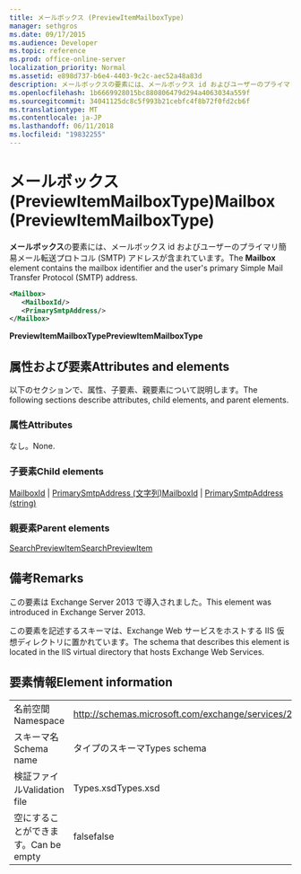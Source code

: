 ```yaml
---
title: メールボックス (PreviewItemMailboxType)
manager: sethgros
ms.date: 09/17/2015
ms.audience: Developer
ms.topic: reference
ms.prod: office-online-server
localization_priority: Normal
ms.assetid: e898d737-b6e4-4403-9c2c-aec52a48a83d
description: メールボックスの要素には、メールボックス id およびユーザーのプライマリ簡易メール転送プロトコル (SMTP) アドレスが含まれています。
ms.openlocfilehash: 1b6669928015bc880806479d294a4063034a559f
ms.sourcegitcommit: 34041125dc8c5f993b21cebfc4f8b72f0fd2cb6f
ms.translationtype: MT
ms.contentlocale: ja-JP
ms.lasthandoff: 06/11/2018
ms.locfileid: "19832255"
---
```

# <a name="mailbox-previewitemmailboxtype"></a><span data-ttu-id="bde28-103">メールボックス (PreviewItemMailboxType)</span><span class="sxs-lookup"><span data-stu-id="bde28-103">Mailbox (PreviewItemMailboxType)</span></span>

<span data-ttu-id="bde28-104">**メールボックス**の要素には、メールボックス id およびユーザーのプライマリ簡易メール転送プロトコル (SMTP) アドレスが含まれています。</span><span class="sxs-lookup"><span data-stu-id="bde28-104">The **Mailbox** element contains the mailbox identifier and the user's primary Simple Mail Transfer Protocol (SMTP) address.</span></span> 
  
```XML
<Mailbox>
   <MailboxId/>
   <PrimarySmtpAddress/>
</Mailbox>
```

<span data-ttu-id="bde28-105">**PreviewItemMailboxType**</span><span class="sxs-lookup"><span data-stu-id="bde28-105">**PreviewItemMailboxType**</span></span>

## <a name="attributes-and-elements"></a><span data-ttu-id="bde28-106">属性および要素</span><span class="sxs-lookup"><span data-stu-id="bde28-106">Attributes and elements</span></span>

<span data-ttu-id="bde28-107">以下のセクションで、属性、子要素、親要素について説明します。</span><span class="sxs-lookup"><span data-stu-id="bde28-107">The following sections describe attributes, child elements, and parent elements.</span></span>
  
### <a name="attributes"></a><span data-ttu-id="bde28-108">属性</span><span class="sxs-lookup"><span data-stu-id="bde28-108">Attributes</span></span>

<span data-ttu-id="bde28-109">なし。</span><span class="sxs-lookup"><span data-stu-id="bde28-109">None.</span></span>
  
### <a name="child-elements"></a><span data-ttu-id="bde28-110">子要素</span><span class="sxs-lookup"><span data-stu-id="bde28-110">Child elements</span></span>

<span data-ttu-id="bde28-111">[MailboxId](mailboxid.md) | [PrimarySmtpAddress (文字列)](primarysmtpaddress-string.md)</span><span class="sxs-lookup"><span data-stu-id="bde28-111">[MailboxId](mailboxid.md) | [PrimarySmtpAddress (string)](primarysmtpaddress-string.md)</span></span>
  
### <a name="parent-elements"></a><span data-ttu-id="bde28-112">親要素</span><span class="sxs-lookup"><span data-stu-id="bde28-112">Parent elements</span></span>

[<span data-ttu-id="bde28-113">SearchPreviewItem</span><span class="sxs-lookup"><span data-stu-id="bde28-113">SearchPreviewItem</span></span>](searchpreviewitem.md)
  
## <a name="remarks"></a><span data-ttu-id="bde28-114">備考</span><span class="sxs-lookup"><span data-stu-id="bde28-114">Remarks</span></span>

<span data-ttu-id="bde28-115">この要素は Exchange Server 2013 で導入されました。</span><span class="sxs-lookup"><span data-stu-id="bde28-115">This element was introduced in Exchange Server 2013.</span></span>
  
<span data-ttu-id="bde28-116">この要素を記述するスキーマは、Exchange Web サービスをホストする IIS 仮想ディレクトリに置かれています。</span><span class="sxs-lookup"><span data-stu-id="bde28-116">The schema that describes this element is located in the IIS virtual directory that hosts Exchange Web Services.</span></span>
  
## <a name="element-information"></a><span data-ttu-id="bde28-117">要素情報</span><span class="sxs-lookup"><span data-stu-id="bde28-117">Element information</span></span>

|||
|:-----|:-----|
|<span data-ttu-id="bde28-118">名前空間</span><span class="sxs-lookup"><span data-stu-id="bde28-118">Namespace</span></span>  <br/> |http://schemas.microsoft.com/exchange/services/2006/types  <br/> |
|<span data-ttu-id="bde28-119">スキーマ名</span><span class="sxs-lookup"><span data-stu-id="bde28-119">Schema name</span></span>  <br/> |<span data-ttu-id="bde28-120">タイプのスキーマ</span><span class="sxs-lookup"><span data-stu-id="bde28-120">Types schema</span></span>  <br/> |
|<span data-ttu-id="bde28-121">検証ファイル</span><span class="sxs-lookup"><span data-stu-id="bde28-121">Validation file</span></span>  <br/> |<span data-ttu-id="bde28-122">Types.xsd</span><span class="sxs-lookup"><span data-stu-id="bde28-122">Types.xsd</span></span>  <br/> |
|<span data-ttu-id="bde28-123">空にすることができます。</span><span class="sxs-lookup"><span data-stu-id="bde28-123">Can be empty</span></span>  <br/> |<span data-ttu-id="bde28-124">false</span><span class="sxs-lookup"><span data-stu-id="bde28-124">false</span></span>  <br/> |
   

